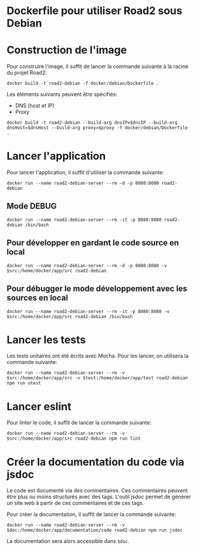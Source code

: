 # Dockerfile pour utiliser Road2 sous Debian


# Construction de l'image

Pour construire l'image, il suffit de lancer la commande suivante à la racine du projet Road2:
```
docker build -t road2-debian -f docker/debian/Dockerfile .
```

Les éléments suivants peuvent être spécifiés:
- DNS (host et IP)
- Proxy

```
docker build -t road2-debian --build-arg dnsIP=$dnsIP --build-arg dnsHost=$dnsHost --build-arg proxy=$proxy -f docker/debian/Dockerfile .
```

# Lancer l'application

Pour lancer l'application, il suffit d'utiliser la commande suivante:
```
docker run --name road2-debian-server --rm -d -p 8080:8080 road2-debian
```

## Mode DEBUG
```
docker run --name road2-debian-server --rm -it -p 8080:8080 road2-debian /bin/bash
```

## Pour développer en gardant le code source en local
```
docker run --name road2-debian-server --rm -d -p 8080:8080 -v $src:/home/docker/app/src road2-debian
```

## Pour débugger le mode développement avec les sources en local
```
docker run --name road2-debian-server --rm -it -p 8080:8080 -v $src:/home/docker/app/src road2-debian /bin/bash
```

# Lancer les tests

Les tests unitaires ont été écrits avec Mocha. Pour les lancer, on utilisera la commande suivante:
```
docker run --name road2-debian-server --rm -v $src:/home/docker/app/src -v $test:/home/docker/app/test road2-debian npm run utest
```

# Lancer eslint

Pour linter le code, il suffit de lancer la commande suivante:
```
docker run --name road2-debian-server --rm -v $src:/home/docker/app/src road2-debian npm run lint
```

# Créer la documentation du code via jsdoc

Le code est documenté via des commentaires. Ces commentaires peuvent être plus ou moins structurés avec des tags. L'outil jsdoc permet de générer un site web à partir de ces commentaires et de ces tags.

Pour créer la documentation, il suffit de lancer la commande suivante:
```
docker run --name road2-debian-server --rm -v $doc:/home/docker/app/documentation/code road2-debian npm run jsdoc
```

La documentation sera alors accessible dans `$doc`.
